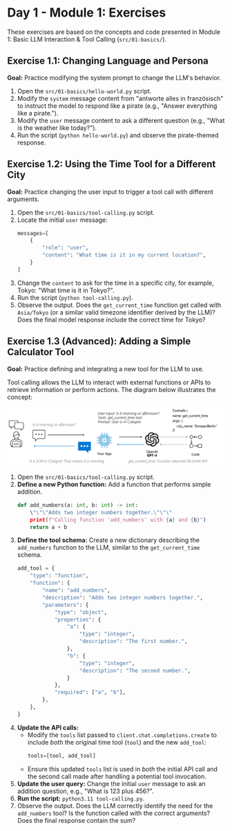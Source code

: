 # Day 1 - Module 1: Exercises

These exercises are based on the concepts and code presented in Module 1: Basic LLM Interaction & Tool Calling (`src/01-basics/`).

## Exercise 1.1: Changing Language and Persona

**Goal:** Practice modifying the system prompt to change the LLM's behavior.

1.  Open the `src/01-basics/hello-world.py` script.
2.  Modify the `system` message content from "antworte alles in französisch" to instruct the model to respond like a pirate (e.g., "Answer everything like a pirate.").
3.  Modify the `user` message content to ask a different question (e.g., "What is the weather like today?").
4.  Run the script (`python hello-world.py`) and observe the pirate-themed response.

## Exercise 1.2: Using the Time Tool for a Different City

**Goal:** Practice changing the user input to trigger a tool call with different arguments.

1.  Open the `src/01-basics/tool-calling.py` script.
2.  Locate the initial `user` message:
    ```python
    messages=[
        {
            "role": "user",
            "content": "What time is it in my current location?",
        }
    ]
    ```
3.  Change the `content` to ask for the time in a specific city, for example, Tokyo: "What time is it in Tokyo?".
4.  Run the script (`python tool-calling.py`).
5.  Observe the output. Does the `get_current_time` function get called with `Asia/Tokyo` (or a similar valid timezone identifier derived by the LLM)? Does the final model response include the correct time for Tokyo?

## Exercise 1.3 (Advanced): Adding a Simple Calculator Tool

**Goal:** Practice defining and integrating a new tool for the LLM to use.

Tool calling allows the LLM to interact with external functions or APIs to retrieve information or perform actions. The diagram below illustrates the concept:

![Tool Calling Concept](../../assets/images/concepts_tools.png)

1.  Open the `src/01-basics/tool-calling.py` script.
2.  **Define a new Python function:** Add a function that performs simple addition.
    ```python
    def add_numbers(a: int, b: int) -> int:
        \"\"\"Adds two integer numbers together.\"\"\"
        print(f"Calling function 'add_numbers' with {a} and {b}")
        return a + b
    ```
3.  **Define the tool schema:** Create a new dictionary describing the `add_numbers` function to the LLM, similar to the `get_current_time` schema.
    ```python
    add_tool = {
        "type": "function",
        "function": {
            "name": "add_numbers",
            "description": "Adds two integer numbers together.",
            "parameters": {
                "type": "object",
                "properties": {
                    "a": {
                        "type": "integer",
                        "description": "The first number.",
                    },
                    "b": {
                        "type": "integer",
                        "description": "The second number.",
                    }
                },
                "required": ["a", "b"],
            },
        },
    }
    ```
4.  **Update the API calls:**
    *   Modify the `tools` list passed to `client.chat.completions.create` to include *both* the original time tool (`tool`) and the new `add_tool`:
        ```python
        tools=[tool, add_tool]
        ```
    *   Ensure this updated `tools` list is used in *both* the initial API call and the second call made after handling a potential tool invocation.
5.  **Update the user query:** Change the initial `user` message to ask an addition question, e.g., "What is 123 plus 456?".
6.  **Run the script:** `python3.11 tool-calling.py`.
7.  Observe the output. Does the LLM correctly identify the need for the `add_numbers` tool? Is the function called with the correct arguments? Does the final response contain the sum?
